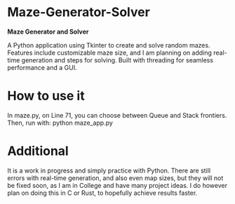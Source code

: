 # Maze-Generator-Solver
**Maze Generator and Solver**   

A Python application using Tkinter to create and solve random mazes. Features include customizable maze size, and I am planning on adding real-time generation and steps for solving. Built with threading for seamless performance and a GUI.

# How to use it
In maze.py, on Line 71, you can choose between Queue and Stack frontiers. 
Then, run with: python maze_app.py


# Additional
It is a work in progress and simply practice with Python. There are still errors with real-time generation, and also even map sizes, but they will not be fixed soon, as I am in College and have many project ideas. I do however plan on doing this in C or Rust, to hopefully achieve results faster. 
